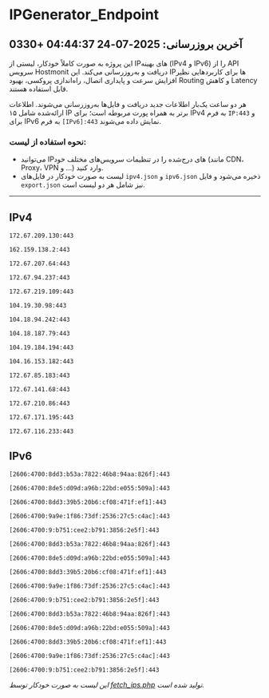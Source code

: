 # IPGenerator_Endpoint

## آخرین بروزرسانی: 2025-07-24 04:44:37 +0330

این پروژه به صورت کاملاً خودکار، لیستی از IPهای بهینه (IPv4 و IPv6) را از API سرویس Hostmonit دریافت و به‌روزرسانی می‌کند. این IPها برای کاربردهایی نظیر افزایش سرعت و پایداری اتصال، راه‌اندازی پروکسی، بهبود Routing و کاهش Latency قابل استفاده هستند.

هر دو ساعت یک‌بار اطلاعات جدید دریافت و فایل‌ها به‌روزرسانی می‌شوند. اطلاعات ارائه‌شده شامل ۱۵ IP برتر به همراه پورت مربوطه است؛ برای IPv4 به فرم `IP:443` و برای IPv6 به فرم `[IPv6]:443` نمایش داده می‌شوند.

### نحوه استفاده از لیست:
- می‌توانید IPهای درج‌شده را در تنظیمات سرویس‌های مختلف خود (مانند CDN، Proxy، VPN و ...) وارد کنید.
- لیست به صورت خودکار در فایل‌های `ipv4.json` و `ipv6.json` ذخیره می‌شود و فایل `export.json` نیز شامل هر دو لیست است.

---

## IPv4
```
172.67.209.130:443
```
```
162.159.138.2:443
```
```
172.67.207.64:443
```
```
172.67.94.237:443
```
```
172.67.219.109:443
```
```
104.19.30.98:443
```
```
104.18.94.242:443
```
```
104.18.187.79:443
```
```
104.19.184.194:443
```
```
104.16.153.182:443
```
```
172.67.85.183:443
```
```
172.67.141.68:443
```
```
172.67.210.86:443
```
```
172.67.171.195:443
```
```
172.67.116.233:443
```

## IPv6
```
[2606:4700:8dd3:b53a:7822:46b8:94aa:826f]:443
```
```
[2606:4700:8de5:d09d:a96b:22bd:e055:509a]:443
```
```
[2606:4700:8dd3:39b5:20b6:cf08:471f:ef1]:443
```
```
[2606:4700:9a9e:1f86:73df:2536:27c5:c4ac]:443
```
```
[2606:4700:9:b751:cee2:b791:3856:2e5f]:443
```
```
[2606:4700:8dd3:b53a:7822:46b8:94aa:826f]:443
```
```
[2606:4700:8de5:d09d:a96b:22bd:e055:509a]:443
```
```
[2606:4700:8dd3:39b5:20b6:cf08:471f:ef1]:443
```
```
[2606:4700:9a9e:1f86:73df:2536:27c5:c4ac]:443
```
```
[2606:4700:9:b751:cee2:b791:3856:2e5f]:443
```
```
[2606:4700:8dd3:b53a:7822:46b8:94aa:826f]:443
```
```
[2606:4700:8de5:d09d:a96b:22bd:e055:509a]:443
```
```
[2606:4700:8dd3:39b5:20b6:cf08:471f:ef1]:443
```
```
[2606:4700:9a9e:1f86:73df:2536:27c5:c4ac]:443
```
```
[2606:4700:9:b751:cee2:b791:3856:2e5f]:443
```

*این لیست به صورت خودکار توسط [fetch_ips.php](scripts/fetch_ips.php) تولید شده است.*
